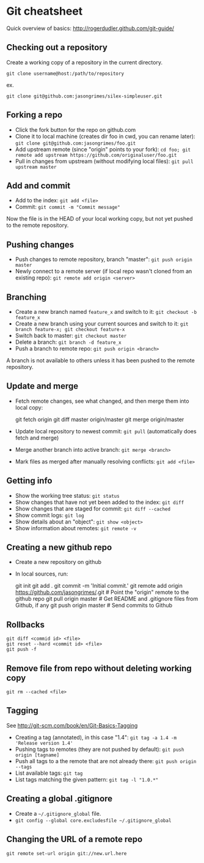 Git cheatsheet
==============

Quick overview of basics: http://rogerdudler.github.com/git-guide/

Checking out a repository
-------------------------

Create a working copy of a repository in the current directory.

    git clone username@host:/path/to/repository

ex.

    git clone git@github.com:jasongrimes/silex-simpleuser.git

Forking a repo
--------------

* Click the fork button for the repo on github.com
* Clone it to local machine (creates dir foo in cwd, you can rename later): `git clone git@github.com:jasongrimes/foo.git`
* Add upstream remote (since "origin" points to your fork): `cd foo; git remote add upstream https://github.com/originaluser/foo.git`
* Pull in changes from upstream (without modifying local files): `git pull upstream master` 

Add and commit
--------------

* Add to the index: `git add <file>`
* Commit: `git commit -m "Commit message"`

Now the file is in the HEAD of your local working copy, but not yet pushed to the remote repository.

Pushing changes
---------------

* Push changes to remote repository, branch "master": `git push origin master`
* Newly connect to a remote server (if local repo wasn't cloned from an existing repo): `git remote add origin <server>` 

Branching
---------

* Create a new branch named `feature_x` and switch to it: `git checkout -b feature_x`
* Create a new branch using your current sources and switch to it: `git branch feature-x; git checkout feature-x`
* Switch back to master: `git checkout master`
* Delete a branch: `git branch -d feature_x`
* Push a branch to remote repo: `git push origin <branch>`

A branch is not available to others unless it has been pushed to the remote repository.

Update and merge
----------------

* Fetch remote changes, see what changed, and then merge them into local copy:

    git fetch origin
    git diff master origin/master
    git merge origin/master 

* Update local repository to newest commit: `git pull` (automatically does fetch and merge)
* Merge another branch into active branch: `git merge <branch>`
* Mark files as merged after manually resolving conflicts: `git add <file>`

Getting info
------------

* Show the working tree status: `git status`
* Show changes that have not yet been added to the index: `git diff`
* Show changes that are staged for commit: `git diff --cached`
* Show commit logs: `git log`
* Show details about an "object": `git show <object>`
* Show information about remotes: `git remote -v`

Creating a new github repo
--------------------------

* Create a new repository on github
* In local sources, run:

    git init
    git add .
    git commit -m 'Initial commit.'
    git remote add origin https://github.com/jasongrimes/<reponame>.git # Point the "origin" remote to the github repo
    git pull origin master  # Get README and .gitignore files from Github, if any
    git push origin master  # Send commits to Github

Rollbacks
---------

    git diff <commid id> <file>
    git reset --hard <commit id> <file>
    git push -f


Remove file from repo without deleting working copy
---------------------------------------------------

    git rm --cached <file>

Tagging
-------

See http://git-scm.com/book/en/Git-Basics-Tagging

* Creating a tag (annotated), in this case "1.4": `git tag -a 1.4 -m 'Release version 1.4'`
* Pushing tags to remotes (they are not pushed by default): `git push origin [tagname]`
* Push all tags to a the remote that are not already there: `git push origin --tags`
* List available tags: `git tag`
* List tags matching the given pattern: `git tag -l "1.0.*"`

Creating a global .gitignore
----------------------------

* Create a `~/.gitignore_global` file.
* `git config --global core.excludesfile ~/.gitignore_global`

Changing the URL of a remote repo
---------------------------------

    git remote set-url origin git://new.url.here

